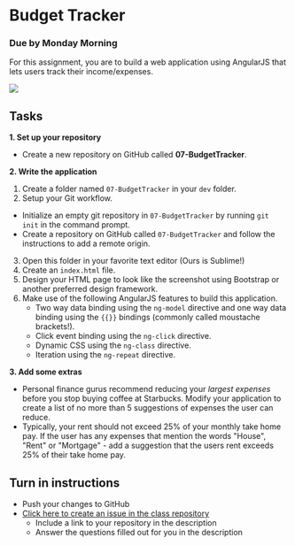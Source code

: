 # Budget Tracker

### Due by Monday Morning

For this assignment, you are to build a web application using AngularJS that lets users track their income/expenses.

<img src="http://i.imgur.com/QyF3ufH.png" />

## Tasks

**1. Set up your repository**
* Create a new repository on GitHub called **07-BudgetTracker**.

**2. Write the application** 
1. Create a folder named `07-BudgetTracker` in your `dev` folder.
2. Setup your Git workflow.
  - Initialize an empty git repository in `07-BudgetTracker` by running `git init` in the command prompt.
  - Create a repository on GitHub called `07-BudgetTracker` and follow the instructions to add a remote origin.
3. Open this folder in your favorite text editor (Ours is Sublime!)
4. Create an `index.html` file.
5. Design your HTML page to look like the screenshot using Bootstrap or another preferred design framework.
6. Make use of the following AngularJS features to build this application.
	- Two way data binding using the `ng-model` directive and one way data binding using the `{{}}` bindings (commonly called moustache brackets!).
	- Click event binding using the `ng-click` directive.
	- Dynamic CSS using the `ng-class` directive.
	- Iteration using the `ng-repeat` directive.

**3. Add some extras**
* Personal finance gurus recommend reducing your *largest expenses* before you stop buying coffee at Starbucks. Modify your application to create a list of no more than 5 suggestions of expenses the user can reduce.
* Typically, your rent should not exceed 25% of your monthly take home pay. If the user has any expenses that mention the words "House", "Rent" or "Mortgage" - add a suggestion that the users rent exceeds 25% of their take home pay.

## Turn in instructions

* Push your changes to GitHub 
* [Click here to create an issue in the class repository](https://github.com/OriginCodeAcademy/2016-CW-FallCohort/issues/new?title=07-BudgetTracker&body=1.%20Where%20can%20I%20find%20your%20repository%3F%0D%0A%0D%0A2.%20How%20did%20you%20find%20working%20with%20Angular%20over%20KnockoutJS%3F%0D%0A%0D%0A3.%20Did%20you%20manage%20to%20add%20any%20extras%3F)
	* Include a link to your repository in the description
	* Answer the questions filled out for you in the description